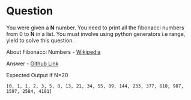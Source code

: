 # Question 

You were given a **N** number. You need to print all the fibonacci numbers from 0 to **N** in a list. 
You must involve using python generators i.e range, yield to solve this question.

About Fibonacci Numbers - [Wikipedia](https://en.wikipedia.org/wiki/Fibonacci_number#Sequence_properties)

Answer - [Github Link](https://github.com/Code-Blender-7/Learning-Python/blob/main/Solve%20the%20Fibonacci%20numbers%20with%20generators/answer.py)

Expected Output if N=20 
```
[0, 1, 1, 2, 3, 5, 8, 13, 21, 34, 55, 89, 144, 233, 377, 610, 987, 1597, 2584, 4181]
```
